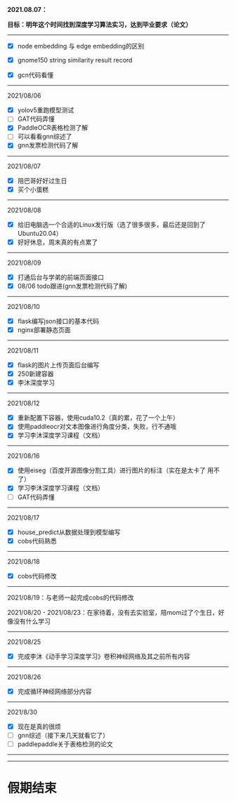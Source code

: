 **2021.08.07：**

**目标：明年这个时间找到深度学习算法实习，达到毕业要求（论文）**

<hr>

- [x] node embedding 与 edge embedding的区别
- [x] gnome150 string similarity result record 

- [x] gcn代码看懂

<hr>

2021/08/06
- [x] yolov5重跑模型测试
- [ ] GAT代码弄懂
- [x] PaddleOCR表格检测了解
- [ ] 可以看看gnn综述了
- [x] gnn发票检测代码了解

<hr>

2021/08/07
- [x] 陪巴哥好好过生日
- [x] 买个小蛋糕

<hr>
2021/08/08

- [x] 给旧电脑选一个合适的Linux发行版（选了很多很多，最后还是回到了Ubuntu20.04）
- [x] 好好休息，周末真的有点累了 

<hr>
2021/08/09

- [x] 打通后台与学弟的前端页面接口
- [x] 08/06 todo跟进(gnn发票检测代码了解)

<hr>
2021/08/10

- [x] flask编写json接口的基本代码
- [x] nginx部署静态页面 

<hr>
2021/08/11

- [x] flask的图片上传页面后台编写
- [x] 250新建容器
- [x] 李沐深度学习

<hr>
2021/08/12

- [x] 重新配置下容器，使用cuda10.2（真的累，花了一个上午）
- [x] 使用paddleocr对文本图像进行角度分类，失败，行不通哦
- [x] 学习李沐深度学习课程（文档） 

<hr>
2021/08/16

- [x] 使用eiseg（百度开源图像分割工具）进行图片的标注（实在是太卡了 用不了）
- [x] 学习李沐深度学习课程（文档）
- [ ] GAT代码弄懂

<hr>
2021/08/17

- [x] house_predict从数据处理到模型编写
- [x] cobs代码熟悉

<hr>
2021/08/18

- [x] cobs代码修改

<hr>
2021/08/19：与老师一起完成cobs的代码修改 

2021/08/20 - 2021/08/23：在家待着，没有去实验室，陪mom过了个生日，好像没有什么学习

<hr>
2021/08/25

- [x] 完成李沐《动手学习深度学习》卷积神经网络及其之前所有内容

<hr>
2021/08/26

- [x] 完成循环神经网络部分内容

<hr>
2021/8/30

- [x] 现在是真的很烦
- [ ] gnn综述（接下来几天就看它了）
- [ ] paddlepaddle关于表格检测的论文

<hr>
<hr>

# 假期结束